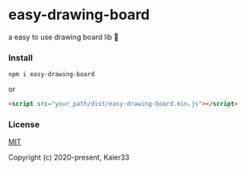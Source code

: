 # easy-drawing-board

a easy to use drawing board lib 🎨

### Install

```
npm i easy-drawing-board
```
or
```html
<script src="your_path/dist/easy-drawing-board.min.js"></script>
```

### License
[MIT](https://opensource.org/licenses/MIT)  

Copyright (c) 2020-present, Kaier33